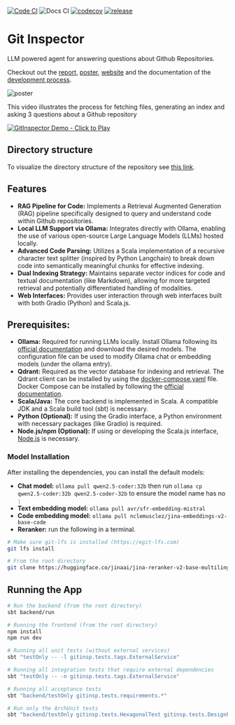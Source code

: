 [![Code CI](https://github.com/DiamondLightSource/pytac/actions/workflows/code.yml/badge.svg)](https://github.com/DiamondLightSource/pytac/actions/workflows/code.yml)
![Docs CI](https://github.com/atomwalk12/PPS-22-git-insp/actions/workflows/gh-pages.yml/badge.svg?branch=main)
[![codecov](https://codecov.io/gh/atomwalk12/pps-22-git-insp/branch/main/graph/badge.svg)](https://codecov.io/gh/atomwalk12/pps-22-git-insp)
[![release](https://img.shields.io/github/v/release/atomwalk12/pps-22-git-insp.svg?label=release)](https://github.com/atomwalk12/pps-22-git-insp/releases)

# Git Inspector

LLM powered agent for answering questions about Github Repositories.

Checkout out the [report](docs/report/report.pdf), [poster](docs/report/poster.pdf), [website](https://atomwalk12.github.io/PPS-22-git-insp/) and the documentation of the [development process](https://atomwalk12.github.io/PPS-22-git-insp/process).

![poster](https://github.com/user-attachments/assets/50a20106-5bf8-40d3-9725-a7dc16ea6aa1)

This video illustrates the process for fetching files, generating an index and asking 3 questions about a Github repository

[![GitInspector Demo - Click to Play](https://github.com/user-attachments/assets/2e6d6206-28a9-4c50-8701-5f9c982c033c)](https://www.youtube.com/watch?v=8_mIuLwlVn8)

## Directory structure
To visualize the directory structure of the repository see [this link](https://uithub.com/atomwalk12/PPS-22-git-insp?accept=text%2Fhtml&maxTokens=50000&ext=scala).

## Features

- **RAG Pipeline for Code:** Implements a Retrieval Augmented Generation (RAG) pipeline specifically designed to query and understand code within Github repositories.
- **Local LLM Support via Ollama:** Integrates directly with Ollama, enabling the use of various open-source Large Language Models (LLMs) hosted locally.
- **Advanced Code Parsing:** Utilizes a Scala implementation of a recursive character text splitter (inspired by Python Langchain) to break down code into semantically meaningful chunks for effective indexing.
- **Dual Indexing Strategy:** Maintains separate vector indices for code and textual documentation (like Markdown), allowing for more targeted retrieval and potentially differentiated handling of modalities.
- **Web Interfaces:** Provides user interaction through web interfaces built with both Gradio (Python) and Scala.js.

## **Prerequisites:**

- **Ollama:** Required for running LLMs locally. Install Ollama following its [official documentation](https://github.com/ollama/ollama/tree/main) and download the desired models. The configuration file can be used to modify Ollama chat or embedding models (under the ollama entry).
- **Qdrant:** Required as the vector database for indexing and retrieval. The Qdrant client can be installed by using the [docker-compose.yaml](compose.yaml) file. Docker Compose can be installed by following the [official documentation](https://docs.docker.com/compose/install/).
- **Scala/Java:** The core backend is implemented in Scala. A compatible JDK and a Scala build tool (sbt) is necessary.
- **Python (Optional):** If using the Gradio interface, a Python environment with necessary packages (like Gradio) is required.
- **Node.js/npm (Optional):** If using or developing the Scala.js interface, [Node.js](https://nodejs.org/en/download) is necessary.

### Model Installation

After installing the dependencies, you can install the default models:

- **Chat model:** ```ollama pull qwen2.5-coder:32b``` then run ```ollama cp qwen2.5-coder:32b qwen2.5-coder-32b``` to ensure the model name has no `:`
- **Text embedding model:** ```ollama pull avr/sfr-embedding-mistral```
- **Code embedding model:** ```ollama pull nclemusclez/jina-embeddings-v2-base-code```
- **Reranker:** run the following in a terminal.

```bash
# Make sure git-lfs is installed (https://egit-lfs.com)
git lfs install

# From the root directory
git clone https://huggingface.co/jinaai/jina-reranker-v2-base-multilingual reranker/jina-reranker-v2-base-multilingual
```

## Running the App

```bash
# Run the backend (from the root directory)
sbt backend/run

# Running the frontend (from the root directory)
npm install
npm run dev

# Running all unit tests (without external services)
sbt "testOnly -- -l gitinsp.tests.tags.ExternalService"

# Running all integration tests that require external dependencies
sbt "testOnly -- -n gitinsp.tests.tags.ExternalService"

# Running all acceptance tests
sbt "backend/testOnly gitinsp.tests.requirements.*"

# Run only the ArchUnit tests
sbt "backend/testOnly gitinsp.tests.HexagonalTest gitinsp.tests.DesignPatternsTest gitinsp.tests.FunctionalProgrammingTest"
```
